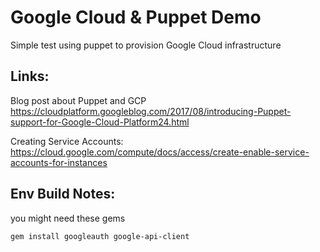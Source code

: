 # Google Cloud & Puppet Demo
Simple test using puppet to provision Google Cloud infrastructure

## Links:
Blog post about Puppet and GCP
<https://cloudplatform.googleblog.com/2017/08/introducing-Puppet-support-for-Google-Cloud-Platform24.html>

Creating Service Accounts:
<https://cloud.google.com/compute/docs/access/create-enable-service-accounts-for-instances>

## Env Build Notes:
you might need these gems
~~~~
gem install googleauth google-api-client
~~~~
